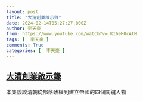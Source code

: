 ```yaml
---
layout: post
title: "大清創業啟示錄"
date: 2024-02-14T05:27:27.000Z
author: 李天豪
from: https://www.youtube.com/watch?v=_KI6eH0cAtM
tags: [  李天豪 ]
comments: True
categories: [  李天豪 ]
---
```

<!--1707888447000-->
[大清創業啟示錄](https://www.youtube.com/watch?v=_KI6eH0cAtM)
------

<div>
本集談談清朝從部落政權到建立帝國的四個關鍵人物
</div>
